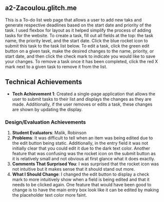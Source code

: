 
## a2-Zacoulou.glitch.me
This is a To-do list web page that allows a user to add new taks and generate respective deadlines based on the start date and priority of the task. I used flexbox for layout as it helped simplify the process of adding tasks for the website. To create a task, fill out all fields at the top: the task name, the priority level, and the start date. Click the blue rocket icon to submit this task to the task list below. To edit a task, click the green edit button on a given task, make the desired changes to the name, priority, or start date, and then click the check mark to indicate you would like to save your changes. To remove a task once it has been completed, click the red X mark next to a given task to remove it from the list.

## Technical Achievements
- **Tech Achievement 1**: Created a single-page application that allows the user to submit tasks to their list and displays the changes as they are made. Additionally, if the user removes or edits a task, these changes are shown by updating the display.

### Design/Evaluation Achievements
1. **Student Evaluators**: Malik, Robinson
2. **Problems**: It was difficult to tell when an item was being edited due to the edit button being static. Additionally, in the entry field it was not initially clear that you could edit it due to the dark text color. Another feature that was confusing was the rocket icon on the submit button as it is relatively small and not obvious at first glance what it does exactly.
3. **Comments That Surprised You**: I was surprised that the rocket icon was not intuitive but it makes sense that it should stand out more.
4. **What I Should Change**: I changed the edit button to display a check mark to more intuitively show when a field is being edited and that it needs to be clicked again. One feature that would have been good to change is to have the main entry box look like it can be edited by making the placeholder text color more faint.

